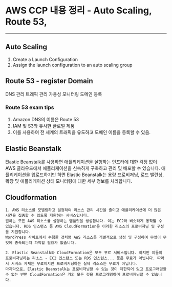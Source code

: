 # AWS CCP 내용 정리 - Auto Scaling, Route 53, 

----------------------------------------

## Auto Scaling

 1. Create a Launch Configuration
 2. Assign the launch configuration to an auto scaling group
 
## Route 53 - register Domain

DNS 관리
트래픽 관리
가용성 모니터링
도메인 등록

### Route 53 exam tips

1. Amazon DNS의 이름은 Route 53
2. IAM 및 S3와 유사한 글로벌 제품
3. 이를 사용하여 전 세계의 트래픽을 유도하고 도메인 이름을 등록할 수 있음.

## Elastic Beanstalk

Elastic Beanstalk를 사용하면 애플리케이션을 실행하는 인프라에 대한 걱정 없이 AWS 클라우드에서 애플리케이션을 신속하게 구축하고 관리 및 배포할 수 있습니다.
애플리케이션을 업로드하기만 하면 Elastic Beanstalk는 용량 프로비저닝, 로드 밸런싱, 확장 및 애플리케이션 상태 모니터링에 대한 세부 정보를 처리합니다.
 
## Cloudformation

    1. AWS 리소스를 모델링하고 설정하여 리소스 관리 시간을 줄이고 애플리케이션에 더 많은 시간을 집중할 수 있도록 지원하는 서비스입니다.
    원하는 모든 AWS 리소스를 설명하는 템플릿을 생성합니다. 이는 EC2와 비슷하게 동작할 수 있습니다. RDS 인스턴스 등 AWS CloudFormation은 이러한 리소스의 프로비저닝 및 구성을 지원합니다.
    WordPress 사이트에서 수행한 것처럼 AWS 리소스를 개별적으로 생성 및 구성하여 무엇이 무엇에 종속되는지 파악할 필요가 없습니다. 

    2. Elastic Beanstalk와 CloudFormation은 모두 무료 서비스입니다. 하지만 이들이 프로비저닝하는 리소스 - EC2 인스턴스 또는 RDS 인스턴스... 등은 무료가 아닙니다. 따라서 서비스 자체는 무료이지만 프로비저닝하는 실제 리소스는 무료가 아닙니다.
    마지막으로, Elastic Beanstalk는 프로비저닝할 수 있는 것이 제한되어 있고 프로그래밍할 수 없는 반면 CloudFormation은 거의 모든 것을 프로그래밍하며 프로비저닝할 수 있습니다.
